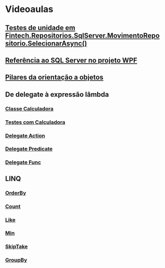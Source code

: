 # Videoaulas
## [Testes de unidade em Fintech.Repositorios.SqlServer.MovimentoRepositorio.SelecionarAsync()](https://1drv.ms/v/s!Agb956IHC05ijdov_ECwsDa6bOY4UQ?e=CkPUBr)

## [Referência ao SQL Server no projeto WPF](https://1drv.ms/v/s!Agb956IHC05ijdowL2HL11E7dP4dqw?e=OU3O6B)

## [Pilares da orientação a objetos](https://1drv.ms/v/s!Agb956IHC05ijdoyORLQQszKPzuJFw?e=9Kd5eZ)

## De delegate à expressão lâmbda
### [Classe Calculadora](https://1drv.ms/v/s!Agb956IHC05ijdo01OwK5MCK4Ugong?e=ri5q2o)
### [Testes com Calculadora](https://1drv.ms/v/s!Agb956IHC05ijdo1WoULrNaMbPXY2w?e=M9Xb59)
### [Delegate Action](https://1drv.ms/u/s!Agb956IHC05ijdo232s21P_ijmE3dw?e=J11nVh)
### [Delegate Predicate](https://1drv.ms/v/s!Agb956IHC05ijdo3-7qkToHMzqTkfQ?e=TPP1hj)
### [Delegate Func](https://1drv.ms/v/s!Agb956IHC05ijdo42WnDnMiP257azg?e=KOYEWV)

## LINQ
### [OrderBy](https://1drv.ms/u/s!Agb956IHC05ijdo6timNyaRhYpJy7A?e=fcFFqk)
### [Count]()
### [Like]()
### [Min]()
### [SkipTake]()
### [GroupBy]()

